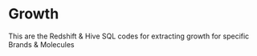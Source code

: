 # Growth
This are the Redshift & Hive SQL codes for extracting growth for specific Brands & Molecules
